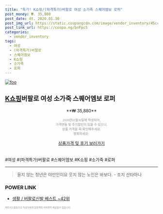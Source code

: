 ```yaml
--- 
title: "특가! K쇼핑/(파격특가)버팔로 여성 소가죽 스퀘어엠보 로퍼" 
post_money: ₩. 35,880 
post_date: dt. 2020.01.30 
post_img_url: https://static.coupangcdn.com/image/vendor_inventory/45cc/ac098174eefc3691c05fccb298155ac3e5a1d6cd0737697a4ab5ebd6b56e.jpg 
post_link_url: https://coupa.ng/bnFpcS 
categories: 
  - vendor_inventory 
tags: 
  - 여성 
  - (파격특가)버팔로 
  - 스퀘어엠보 
  - K쇼핑 
  - 소가죽 
  - 로퍼 
--- 
```

[![foo](https://static.coupangcdn.com/image/vendor_inventory/45cc/ac098174eefc3691c05fccb298155ac3e5a1d6cd0737697a4ab5ebd6b56e.jpg)](https://coupa.ng/bnFpcS) 

## [K쇼핑](파격특가)버팔로 여성 소가죽 스퀘어엠보 로퍼 
<p style="text-align: center;">**₩ 35,880**</p> 
<p style="text-align: center;"><span style="color: #898c8f; font-family: Georgia,Times,serif; font-size: 0.75em;">2020년01월30일에 작성되어, <br>가격변동 및 추가할인이 있을 수 있으니,<br> 상품 가격을 꼭!확인해주세요.<br>행복하세요~</span> 
</p>	 
<div markdown="0" style="text-align: center;"><a href="https://coupa.ng/bnFpcS" class="btn btn--success">상품가격 및 후기 보러가기</a></div> 
<br><br> 
  #여성 #(파격특가)버팔로 #스퀘어엠보 #K쇼핑 #소가죽 #로퍼 
<hr> 

> 울지 않는 청년은 야만인이요 웃지 않는 노인은 바보다. - 조지 산타아나 


### POWER LINK

* <a href="https://blog.naver.com/santokki14/221784603011" target="_blank">생활 / 버팔로신발 베스트 ~42위</a>

<span style="color: #898c8f; font-family: Georgia,Times,serif; font-size: 0.55em;">파트너스활동으로 작성자에게 일정액의 커미션이 제공될수 있습니다.</span> 
